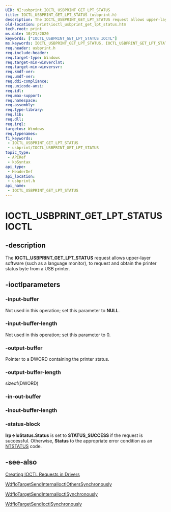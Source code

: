 ```yaml
---
UID: NI:usbprint.IOCTL_USBPRINT_GET_LPT_STATUS
title: IOCTL_USBPRINT_GET_LPT_STATUS (usbprint.h)
description: The IOCTL_USBPRINT_GET_LPT_STATUS request allows upper-layer software (such as a language monitor), to request and obtain the printer status byte from a USB printer.
old-location: print\ioctl_usbprint_get_lpt_status.htm
tech.root: print
ms.date: 10/21/2020
keywords: ["IOCTL_USBPRINT_GET_LPT_STATUS IOCTL"]
ms.keywords: IOCTL_USBPRINT_GET_LPT_STATUS, IOCTL_USBPRINT_GET_LPT_STATUS control, IOCTL_USBPRINT_GET_LPT_STATUS control code [Print Devices], print.ioctl_usbprint_get_lpt_status, usbioctl_1729d0c7-8762-426e-bdb8-aa0bf38f71ee.xml, usbprint/IOCTL_USBPRINT_GET_LPT_STATUS
req.header: usbprint.h
req.include-header: 
req.target-type: Windows
req.target-min-winverclnt: 
req.target-min-winversvr: 
req.kmdf-ver: 
req.umdf-ver: 
req.ddi-compliance: 
req.unicode-ansi: 
req.idl: 
req.max-support: 
req.namespace: 
req.assembly: 
req.type-library: 
req.lib: 
req.dll: 
req.irql: 
targetos: Windows
req.typenames: 
f1_keywords:
 - IOCTL_USBPRINT_GET_LPT_STATUS
 - usbprint/IOCTL_USBPRINT_GET_LPT_STATUS
topic_type:
 - APIRef
 - kbSyntax
api_type:
 - HeaderDef
api_location:
 - usbprint.h
api_name:
 - IOCTL_USBPRINT_GET_LPT_STATUS
---
```


# IOCTL_USBPRINT_GET_LPT_STATUS IOCTL

## -description

The **IOCTL_USBPRINT_GET_LPT_STATUS** request allows upper-layer software (such as a language monitor), to request and obtain the printer status byte from a USB printer.

## -ioctlparameters

### -input-buffer

Not used in this operation; set this parameter to **NULL**.

### -input-buffer-length

Not used in this operation; set this parameter to 0.

### -output-buffer

Pointer to a DWORD containing the printer status.

### -output-buffer-length

sizeof(DWORD)

### -in-out-buffer

### -inout-buffer-length

### -status-block

**Irp->IoStatus.Status** is set to **STATUS_SUCCESS** if the request is successful. Otherwise, **Status** to the appropriate error condition as an [NTSTATUS](/windows-hardware/drivers/kernel/using-ntstatus-values) code.

## -see-also

[Creating IOCTL Requests in Drivers](/windows-hardware/drivers/kernel/creating-ioctl-requests-in-drivers)

[WdfIoTargetSendInternalIoctlOthersSynchronously](../wdfiotarget/nf-wdfiotarget-wdfiotargetsendinternalioctlotherssynchronously.md)

[WdfIoTargetSendInternalIoctlSynchronously](../wdfiotarget/nf-wdfiotarget-wdfiotargetsendinternalioctlsynchronously.md)

[WdfIoTargetSendIoctlSynchronously](../wdfiotarget/nf-wdfiotarget-wdfiotargetsendioctlsynchronously.md)
